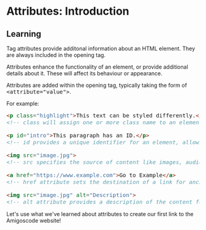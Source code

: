 <style>
code, pre {
  font-size: 0.9rem;
}
</style>

# Attributes: Introduction

## Learning
Tag attributes provide additonal information about an HTML element. They are always included in the opening tag.

Attributes enhance the functionality of an element, or provide additional details about it. These will affect its behaviour or appearance.

Attributes are added within the opening tag, typically taking the form of ```<attribute="value">```.

For example:
```html
<p class="highlight">This text can be styled differently.</p>
<!-- class will assign one or more class name to an element, enabling CSS styling or JavaScript targetting. -->

<p id="intro">This paragraph has an ID.</p>
<!-- id provides a unique identifier for an element, allowing targetted styling or scripting. -->

<img src="image.jpg">
<!-- src specifies the source of content like images, audio, or video for elements like <img> or <video> -->

<a href="https://www.example.com">Go to Example</a>
<!-- href attribute sets the destination of a link for anchor elements <a> -->

<img src="image.jpg" alt="Description">
<!-- alt attribute provides a description of the content for accessibility or SEO purposes -->
```

Let's use what we've learned about attributes to create our first link to the Amigoscode website!